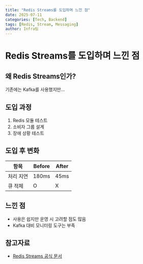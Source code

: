 ```yaml
---
title: "Redis Streams를 도입하며 느낀 점"
date: 2025-07-11
categories: [Tech, Backend]
tags: [Redis, Stream, Messaging]
author: Infra팀
---
```


# Redis Streams를 도입하며 느낀 점

## 왜 Redis Streams인가?

기존에는 Kafka를 사용했지만...

## 도입 과정

1. Redis 모듈 테스트
2. 소비자 그룹 설계
3. 장애 상황 테스트

## 도입 후 변화

| 항목 | Before | After |
|------|--------|-------|
| 처리 지연 | 180ms | 45ms |
| 큐 적체 | O | X |

## 느낀 점

- 사용은 쉽지만 운영 시 고려할 점도 많음
- Kafka 대비 모니터링 도구는 부족

## 참고자료

- [Redis Streams 공식 문서](https://redis.io/docs/data-types/streams/)
